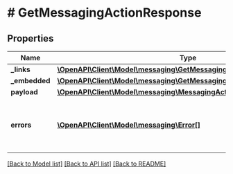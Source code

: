 # # GetMessagingActionResponse

## Properties

Name | Type | Description | Notes
------------ | ------------- | ------------- | -------------
**_links** | [**\OpenAPI\Client\Model\messaging\GetMessagingActionResponseLinks**](GetMessagingActionResponseLinks.md) |  | [optional]
**_embedded** | [**\OpenAPI\Client\Model\messaging\GetMessagingActionResponseEmbedded**](GetMessagingActionResponseEmbedded.md) |  | [optional]
**payload** | [**\OpenAPI\Client\Model\messaging\MessagingAction**](MessagingAction.md) |  | [optional]
**errors** | [**\OpenAPI\Client\Model\messaging\Error[]**](Error.md) | A list of error responses returned when a request is unsuccessful. | [optional]

[[Back to Model list]](../../README.md#models) [[Back to API list]](../../README.md#endpoints) [[Back to README]](../../README.md)
